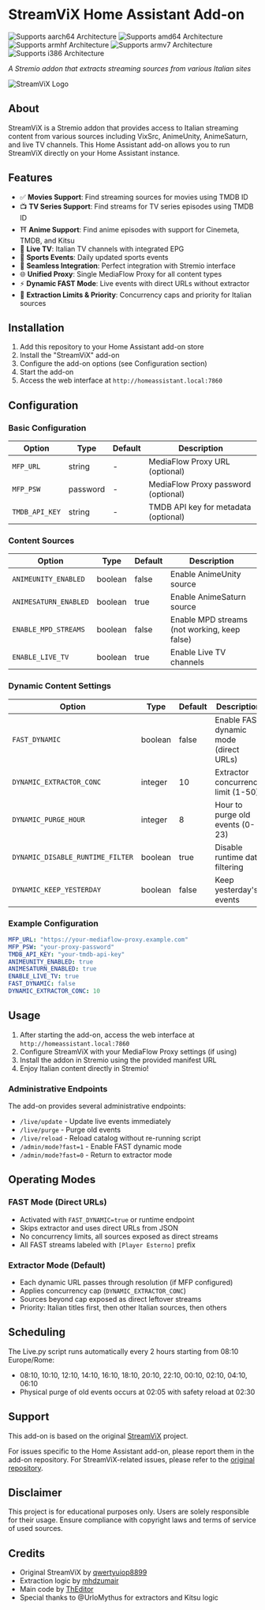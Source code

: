 # StreamViX Home Assistant Add-on

![Supports aarch64 Architecture][aarch64-shield]
![Supports amd64 Architecture][amd64-shield]
![Supports armhf Architecture][armhf-shield]
![Supports armv7 Architecture][armv7-shield]
![Supports i386 Architecture][i386-shield]

_A Stremio addon that extracts streaming sources from various Italian sites_

![StreamViX Logo](https://private-user-images.githubusercontent.com/217308952/478689159-11ef8b0e-6d55-44a4-9ccc-ae7031e99f34.png)

## About

StreamViX is a Stremio addon that provides access to Italian streaming content from various sources including VixSrc, AnimeUnity, AnimeSaturn, and live TV channels. This Home Assistant add-on allows you to run StreamViX directly on your Home Assistant instance.

## Features

- ✅ **Movies Support**: Find streaming sources for movies using TMDB ID
- 📺 **TV Series Support**: Find streams for TV series episodes using TMDB ID
- ⛩️ **Anime Support**: Find anime episodes with support for Cinemeta, TMDB, and Kitsu
- 📡 **Live TV**: Italian TV channels with integrated EPG
- 📡 **Sports Events**: Daily updated sports events
- 🔗 **Seamless Integration**: Perfect integration with Stremio interface
- 🌐 **Unified Proxy**: Single MediaFlow Proxy for all content types
- ⚡ **Dynamic FAST Mode**: Live events with direct URLs without extractor
- 🎯 **Extraction Limits & Priority**: Concurrency caps and priority for Italian sources

## Installation

1. Add this repository to your Home Assistant add-on store
2. Install the "StreamViX" add-on
3. Configure the add-on options (see Configuration section)
4. Start the add-on
5. Access the web interface at `http://homeassistant.local:7860`

## Configuration

### Basic Configuration

| Option | Type | Default | Description |
|--------|------|---------|-------------|
| `MFP_URL` | string | - | MediaFlow Proxy URL (optional) |
| `MFP_PSW` | password | - | MediaFlow Proxy password (optional) |
| `TMDB_API_KEY` | string | - | TMDB API key for metadata (optional) |

### Content Sources

| Option | Type | Default | Description |
|--------|------|---------|-------------|
| `ANIMEUNITY_ENABLED` | boolean | false | Enable AnimeUnity source |
| `ANIMESATURN_ENABLED` | boolean | true | Enable AnimeSaturn source |
| `ENABLE_MPD_STREAMS` | boolean | false | Enable MPD streams (not working, keep false) |
| `ENABLE_LIVE_TV` | boolean | true | Enable Live TV channels |

### Dynamic Content Settings

| Option | Type | Default | Description |
|--------|------|---------|-------------|
| `FAST_DYNAMIC` | boolean | false | Enable FAST dynamic mode (direct URLs) |
| `DYNAMIC_EXTRACTOR_CONC` | integer | 10 | Extractor concurrency limit (1-50) |
| `DYNAMIC_PURGE_HOUR` | integer | 8 | Hour to purge old events (0-23) |
| `DYNAMIC_DISABLE_RUNTIME_FILTER` | boolean | true | Disable runtime date filtering |
| `DYNAMIC_KEEP_YESTERDAY` | boolean | false | Keep yesterday's events |

### Example Configuration

```yaml
MFP_URL: "https://your-mediaflow-proxy.example.com"
MFP_PSW: "your-proxy-password"
TMDB_API_KEY: "your-tmdb-api-key"
ANIMEUNITY_ENABLED: true
ANIMESATURN_ENABLED: true
ENABLE_LIVE_TV: true
FAST_DYNAMIC: false
DYNAMIC_EXTRACTOR_CONC: 10
```

## Usage

1. After starting the add-on, access the web interface at `http://homeassistant.local:7860`
2. Configure StreamViX with your MediaFlow Proxy settings (if using)
3. Install the addon in Stremio using the provided manifest URL
4. Enjoy Italian content directly in Stremio!

### Administrative Endpoints

The add-on provides several administrative endpoints:

- `/live/update` - Update live events immediately
- `/live/purge` - Purge old events
- `/live/reload` - Reload catalog without re-running script
- `/admin/mode?fast=1` - Enable FAST dynamic mode
- `/admin/mode?fast=0` - Return to extractor mode

## Operating Modes

### FAST Mode (Direct URLs)
- Activated with `FAST_DYNAMIC=true` or runtime endpoint
- Skips extractor and uses direct URLs from JSON
- No concurrency limits, all sources exposed as direct streams
- All FAST streams labeled with `[Player Esterno]` prefix

### Extractor Mode (Default)
- Each dynamic URL passes through resolution (if MFP configured)
- Applies concurrency cap (`DYNAMIC_EXTRACTOR_CONC`)
- Sources beyond cap exposed as direct leftover streams
- Priority: Italian titles first, then other Italian sources, then others

## Scheduling

The Live.py script runs automatically every 2 hours starting from 08:10 Europe/Rome:
- 08:10, 10:10, 12:10, 14:10, 16:10, 18:10, 20:10, 22:10, 00:10, 02:10, 04:10, 06:10
- Physical purge of old events occurs at 02:05 with safety reload at 02:30

## Support

This add-on is based on the original [StreamViX](https://github.com/qwertyuiop8899/StreamViX) project.

For issues specific to the Home Assistant add-on, please report them in the add-on repository.
For StreamViX-related issues, please refer to the [original repository](https://github.com/qwertyuiop8899/StreamViX).

## Disclaimer

This project is for educational purposes only. Users are solely responsible for their usage. Ensure compliance with copyright laws and terms of service of used sources.

## Credits

- Original StreamViX by [qwertyuiop8899](https://github.com/qwertyuiop8899)
- Extraction logic by [mhdzumair](https://github.com/mhdzumair)
- Main code by [ThEditor](https://github.com/ThEditor)
- Special thanks to @UrloMythus for extractors and Kitsu logic

[aarch64-shield]: https://img.shields.io/badge/aarch64-yes-green.svg
[amd64-shield]: https://img.shields.io/badge/amd64-yes-green.svg
[armhf-shield]: https://img.shields.io/badge/armhf-yes-green.svg
[armv7-shield]: https://img.shields.io/badge/armv7-yes-green.svg
[i386-shield]: https://img.shields.io/badge/i386-yes-green.svg

